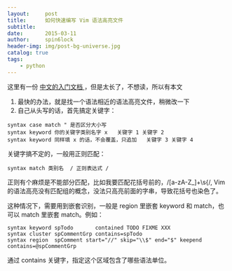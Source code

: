 ```yaml
---
layout:     post
title:      如何快速编写 Vim 语法高亮文件
subtitle:   
date:       2015-03-11
author:     spin6lock
header-img: img/post-bg-universe.jpg
catalog: true
tags:
    - python
---
```

这里有一份 [ 中文的入门文档 ](http://vimcdoc.sourceforge.net/doc/syntax.html)，但是太长了，不想读，所以有本文

1. 最快的办法，就是找一个语法相近的语法高亮文件，稍微改一下
1. 自己从头写的话，首先搞定关键字：

```
syntax case match " 是否区分大小写
syntax keyword 你的关键字类别名字 x   关键字 1 关键字 2
syntax keyword 同样填 x 的话，不会覆盖，只追加   关键字 3 关键字 4
```

关键字搞不定的，一般用正则匹配：

```
syntax match 类别名  / 正则表达式 /
```

正则有个麻烦是不能部分匹配，比如我要匹配花括号前的，/[a-zA-Z_]+\s{/, Vim 的语法高亮没有匹配组的概念，没法只高亮前面的字串，导致花括号也染色了。

这种情况下，需要用到嵌套识别，一般是 region 里嵌套 keyword 和 match，也可以 match 里嵌套 match。例如：

```
syntax keyword spTodo       contained TODO FIXME XXX
syntax cluster spCommentGrp contains=spTodo
syntax region  spComment start="//" skip="\\$" end="$" keepend contains=@spCommentGrp
```

通过 contains 关键字，指定这个区域包含了哪些语法单位。
